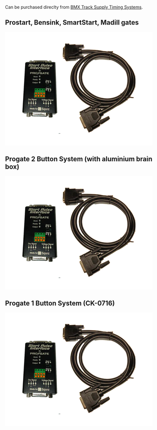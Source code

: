 Can be purchased direclty from [BMX Track Supply Timing Systems](https://bmxtracksupply.com/collections/timing-systems).

## Prostart, Bensink, SmartStart, Madill gates

![image](Start-Pulse-Interface-Box-assets/image1.png)

## Progate 2 Button System (with aluminium brain box)

![image](Start-Pulse-Interface-Box-assets/image1.png)

## Progate 1 Button System (CK-0716)

![image](Start-Pulse-Interface-Box-assets/image1.png)